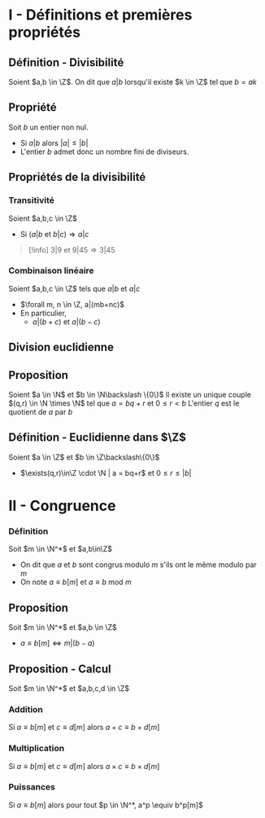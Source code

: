 $\newcommand{\N}{\mathbb{N}}\newcommand{\Z}{\mathbb{Z}}$
# I - Définitions et premières propriétés

## Définition - Divisibilité

Soient $a,b \in \Z$.
On dit que $a|b$ lorsqu'il existe $k \in \Z$ tel que $b = ak$

## Propriété
Soit $b$ un entier non nul.
- Si $a|b$ alors $|a|≤|b|$
- L'entier $b$ admet donc un nombre fini de diviseurs.

## Propriétés de la divisibilité

### Transitivité
Soient $a,b,c \in \Z$
- Si $(a|b$ et $b|c)\Rightarrow a|c$

> [!info]
> $3|9$ et $9|45 \Rightarrow 3|45$

### Combinaison linéaire
Soient $a,b,c \in \Z$ tels que $a|b$ et $a|c$
- $\forall m, n \in \Z, a|(mb+nc)$
- En particulier,
	- $a|(b+c)$ et $a|(b-c)$

## Division euclidienne

## Proposition
Soient $a \in \N$ et $b \in \N\backslash \{0\}$
Il existe un unique couple $(q,r) \in \N \times \N$  tel que $a=bq+r$ et $0≤r<b$
L'entier $q$ est le quotient de $a$ par $b$

## Définition - Euclidienne dans $\Z$
Soient $a \in \Z$ et $b \in \Z\backslash\{0\}$
- $\exists(q,r)\in\Z \cdot \N | a = bq+r$ et $0≤r≤|b|$

# II - Congruence
### Définition
Soit $m \in \N^*$ et $a,b\in\Z$
- On dit que $a$ et $b$ sont congrus modulo $m$ s'ils ont le même modulo par $m$
- On note $a \equiv b[m]$ et $a \equiv b \text{ mod } m$

## Proposition
Soit $m \in \N^*$ et $a,b \in \Z$
- $a \equiv b[m] \iff m|(b-a)$

## Proposition - Calcul
Soit $m \in \N^*$ et $a,b,c,d \in \Z$

### Addition
Si $a \equiv b[m]$ et $c \equiv d[m]$ alors $a+c \equiv b+d[m]$

### Multiplication
Si $a \equiv b[m]$ et $c \equiv d[m]$ alors $a \times c \equiv b \times d[m]$

### Puissances
Si $a \equiv b[m]$ alors pour tout $p \in \N^*, a^p \equiv b^p[m]$

